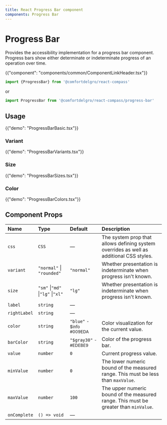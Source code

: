 ```yaml
---
title: React Progress Bar component
components: Progress Bar
---
```


# Progress Bar

<p class="description">Provides the accessibility implementation for a progress bar component. Progress bars show either determinate or indeterminate progress of an operation over time.</p>

{{"component": "components/common/ComponentLinkHeader.tsx"}}

```jsx
import {ProgressBar} from '@comfortdelgro/react-compass'
```

or

```jsx
import ProgressBar from '@comfortdelgro/react-compass/progress-bar'
```

## Usage

{{"demo": "ProgressBarBasic.tsx"}}

### Variant

{{"demo": "ProgressBarVariants.tsx"}}

### Size

{{"demo": "ProgressBarSizes.tsx"}}

### Color

{{"demo": "ProgressBarColors.tsx"}}

## Component Props

| Name         | Type                              | Default                                 | Description                                                                             |
| :----------- | :-------------------------------- | :-------------------------------------- | :-------------------------------------------------------------------------------------- |
| `css`        | `CSS`                             | —                                       | The system prop that allows defining system overrides as well as additional CSS styles. |
| `variant`    | `"normal"` \| `"rounded"`         | `"normal"`                              | Whether presentation is indeterminate when progress isn't known.                        |
| `size`       | `"sm"` \|`"md"` \|`"lg"` \|`"xl"` | `"lg"`                                  | Whether presentation is indeterminate when progress isn't known.                        |
| `label`      | `string`                          | —                                       |                                                                                         |
| `rightLabel` | `string`                          | —                                       |                                                                                         |
| `color`      | `string`                          | `"blue"` <small>- $info #009EDA</small> | Color visualization for the current value.                                              |
| `barColor`   | `string`                          | `"$gray30"` <small>- #EDEBE9</small>    | Color of the progress bar.                                                              |
| `value`      | `number`                          | `0`                                     | Current progress value.                                                                 |
| `minValue`   | `number`                          | `0`                                     | The lower numeric bound of the measured range. This must be less than `maxValue`.       |
| `maxValue`   | `number`                          | `100`                                   | The upper numeric bound of the measured range. This must be greater than `minValue`.    |
| `onComplete` | `() => void`                      | —                                       |
